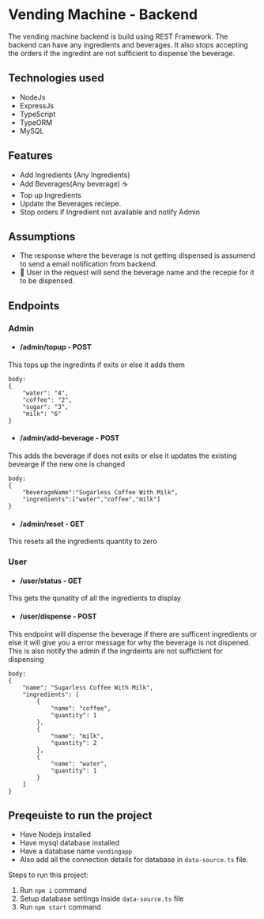 # Vending Machine - Backend

The vending machine backend is build using REST Framework. The backend can have any ingredients and beverages. It also stops accepting the orders if the ingredint are not sufficient to dispense the beverage.

## Technologies used
- NodeJs
- ExpressJs
- TypeScript
- TypeORM
- MySQL 

## Features
- Add Ingredients (Any Ingredients) 
- Add Beverages(Any beverage) ☕
- Top up Ingredients 
- Update the Beverages reciepe.
- Stop orders if Ingredient not available and notify Admin

## Assumptions
- The response where the beverage is not getting dispensed is assumend to send a email notification from backend.
- 🧑 User in the request will send the beverage name and the recepie for it to be dispensed.


## Endpoints
### Admin
-  #### /admin/topup  - POST
This tops up the ingredints if exits or else it adds them 
```
body:
{
    "water": "4",
    "coffee": "2",
    "sugar": "3",
    "milk": "6"
}
```

-  #### /admin/add-beverage   - POST
This adds the beverage if does not exits or else it updates the existing bevearge if the new one is changed
```
body:
{
    "beverageName":"Sugarless Coffee With Milk",
    "ingredients":["water","coffee","milk"]
}
```


-  #### /admin/reset   - GET
This resets all the ingredients quantity to zero

### User
-  #### /user/status   - GET
This gets the qunatity of all the ingredients to display

-  #### /user/dispense   - POST
This endpoint will dispense the beverage if there are sufficent ingredients or else it will give you a error message for why the beverage is not dispened. This is also notify the admin if the ingrdeints are not suffictient for dispensing
```
body:
{
    "name": "Sugarless Coffee With Milk",
    "ingredients": [
        {
            "name": "coffee",
            "quantity": 1
        },
        {
            "name": "milk",
            "quantity": 2
        },
        {
            "name": "water",
            "quantity": 1
        }
    ]
}
```

## Preqeuiste to run the project
- Have Nodejs installed 
- Have mysql database installed
- Have a database name `vendingapp`
- Also add all the connection details for database in `data-source.ts` file.


Steps to run this project:

1. Run `npm i` command
2. Setup database settings inside `data-source.ts` file
3. Run `npm start` command
